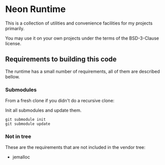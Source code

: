 # Neon Runtime
This is a collection of utilities and convenience facilities for my projects primarily.

You may use it on your own projects under the terms of the BSD-3-Clause license.

## Requirements to building this code
The runtime has a small number of requirements, all of them are described bellow.
### Submodules
From a fresh clone if you didn't do a recursive clone:

Init all submodules and update them.
```shell
git submodule init
git submodule update
```

### Not in tree
These are the requirements that are not included in the vendor tree:
* jemalloc

